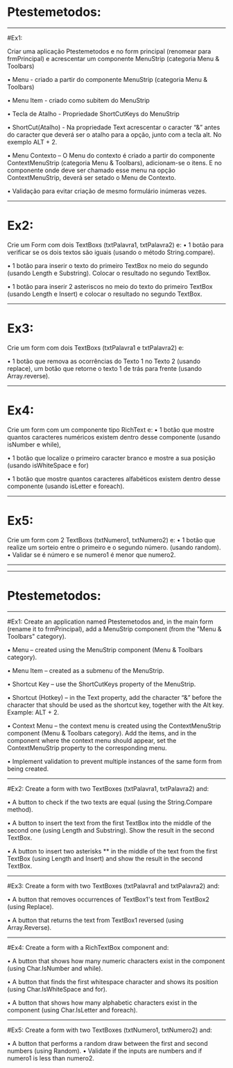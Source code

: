 # Ptestemetodos:

------------------------------------------------------------------------------------------------

#Ex1:

Criar uma aplicação Ptestemetodos e no form principal (renomear para frmPrincipal) e acrescentar 
um componente MenuStrip (categoria Menu & Toolbars)

• Menu - criado a partir do componente MenuStrip (categoria Menu & Toolbars) 

• Menu Item - criado como subitem do MenuStrip 

• Tecla de Atalho - Propriedade ShortCutKeys do MenuStrip 

• ShortCut(Atalho) - Na propriedade Text acrescentar o caracter “&” antes do caracter que deverá 
ser o atalho para a opção, junto com a tecla alt. No exemplo ALT + 2. 

• Menu Contexto – O Menu do contexto é criado a partir do componente ContextMenuStrip (categoria 
Menu & Toolbars), adicionam-se o itens. E no componente onde deve ser chamado esse menu na opção 
ContextMenuStrip, deverá ser setado o Menu de Contexto.

• Validação para evitar criação de mesmo formulário inúmeras vezes.

------------------------------------------------------------------------------------------------

# Ex2: 

Crie um Form com dois TextBoxs (txtPalavra1, txtPalavra2) e: 
• 1 botão para verificar se os dois textos são iguais (usando o método String.compare). 

• 1 botão para inserir o texto do primeiro TextBox no meio do segundo (usando Length e 
Substring). Colocar o resultado no segundo TextBox. 

• 1 botão para inserir 2 asteriscos no meio do texto do primeiro TextBox (usando Length e 
Insert) e colocar o resultado no segundo TextBox.

------------------------------------------------------------------------------------------------

# Ex3: 

Crie um form com dois TextBoxs (txtPalavra1 e txtPalavra2) e: 

• 1 botão que remova as ocorrências do Texto 1 no Texto 2 (usando replace), um botão que retorne 
o texto 1 de trás para frente (usando Array.reverse).

------------------------------------------------------------------------------------------------

# Ex4: 

Crie um form com um componente tipo RichText e: 
• 1 botão que mostre quantos caracteres numéricos existem dentro desse componente (usando 
isNumber e while), 

• 1 botão que localize o primeiro caracter branco e mostre a sua posição (usando isWhiteSpace 
e for) 

• 1 botão que mostre quantos caracteres alfabéticos existem dentro desse componente (usando 
isLetter e foreach).

------------------------------------------------------------------------------------------------

# Ex5: 

Crie um form com 2 TextBoxs (txtNumero1, txtNumero2) e: 
• 1 botão que realize um sorteio entre o primeiro e o segundo número. (usando random). 
• Validar se é número e se numero1 é menor que numero2.

------------------------------------------------------------------------------------------------
------------------------------------------------------------------------------------------------

# Ptestemetodos:

------------------------------------------------------------------------------------------------

#Ex1:
Create an application named Ptestemetodos and, in the main form (rename it to frmPrincipal), 
add a MenuStrip component (from the "Menu & Toolbars" category).

• Menu – created using the MenuStrip component (Menu & Toolbars category).

• Menu Item – created as a submenu of the MenuStrip.

• Shortcut Key – use the ShortCutKeys property of the MenuStrip.

• Shortcut (Hotkey) – in the Text property, add the character “&” before the character that 
should be used as the shortcut key, together with the Alt key. Example: ALT + 2.

• Context Menu – the context menu is created using the ContextMenuStrip component (Menu & 
Toolbars category). Add the items, and in the component where the context menu should appear, 
set the ContextMenuStrip property to the corresponding menu.

• Implement validation to prevent multiple instances of the same form from being created.

------------------------------------------------------------------------------------------------

#Ex2:
Create a form with two TextBoxes (txtPalavra1, txtPalavra2) and:

• A button to check if the two texts are equal (using the String.Compare method).

• A button to insert the text from the first TextBox into the middle of the second one (using 
Length and Substring). Show the result in the second TextBox.

• A button to insert two asterisks ** in the middle of the text from the first TextBox (using 
Length and Insert) and show the result in the second TextBox.

------------------------------------------------------------------------------------------------

#Ex3:
Create a form with two TextBoxes (txtPalavra1 and txtPalavra2) and:

• A button that removes occurrences of TextBox1's text from TextBox2 (using Replace).

• A button that returns the text from TextBox1 reversed (using Array.Reverse).

------------------------------------------------------------------------------------------------

#Ex4:
Create a form with a RichTextBox component and:

• A button that shows how many numeric characters exist in the component (using Char.IsNumber 
and while).

• A button that finds the first whitespace character and shows its position (using 
Char.IsWhiteSpace and for).

• A button that shows how many alphabetic characters exist in the component (using 
Char.IsLetter and foreach).

------------------------------------------------------------------------------------------------

#Ex5:
Create a form with two TextBoxes (txtNumero1, txtNumero2) and:

• A button that performs a random draw between the first and second numbers (using Random).
• Validate if the inputs are numbers and if numero1 is less than numero2.

